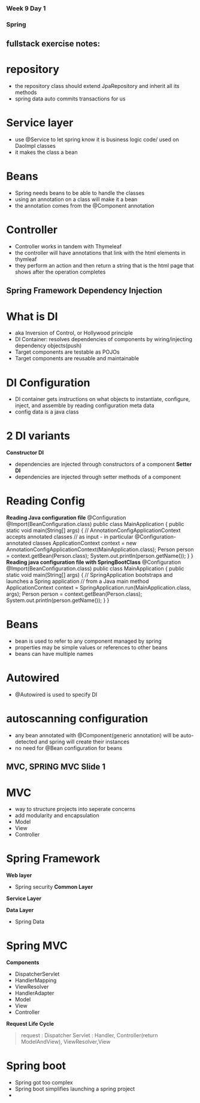 ### Week 9 Day 1

### Spring

## fullstack exercise notes:

# repository
 - the repository class should extend JpaRepository and inherit all its methods
 - spring data auto commits transactions for us

# Service layer
 - use @Service to let spring know it is business logic code/ used on DaoImpl classes
 - it makes the class a bean

# Beans
 - Spring needs beans to be able to handle the classes
 - using an annotation on a class will make it a bean
 - the annotation comes from the @Component annotation

# Controller
 - Controller works in tandem with Thymeleaf
 - the controller will have annotations that link with the html elements in thymleaf
 - they perform an action and then return a string that is the html page that shows after the operation completes

## Spring Framework Dependency Injection
# What is DI
 - aka Inversion of Control, or Hollywood principle
 - DI Container: resolves dependencies of components by wiring/injecting dependency objects(push)
 - Target components are testable as POJOs
 - Target components are reusable and maintainable

# DI Configuration
 - DI container gets instructions on what objects to instantiate, configure, inject, and assemble by reading configuration meta data
 - config data is a java class 
# 2 DI variants
**Constructor DI**
 - dependencies are injected through constructors of a component
**Setter DI**
 - dependencies are injected through setter methods of a component
# Reading Config
**Reading Java configuration file**
@Configuration
@Import(BeanConfiguration.class)
public class MainApplication {
public static void main(String[] args) {
// AnnotationConfigApplicationContext accepts annotated classes 
// as input - in particular @Configuration-annotated classes
ApplicationContext context 
= new AnnotationConfigApplicationContext(MainApplication.class);
Person person = context.getBean(Person.class);
System.out.println(person.getName());
}
}
**Reading java configuration file with SpringBootClass**
@Configuration
@Import(BeanConfiguration.class)
public class MainApplication {
public static void main(String[] args) {
// SpringApplication bootstraps and launches a Spring application 
// from a Java main method
ApplicationContext context 
= SpringApplication.run(MainApplication.class, args);
Person person = context.getBean(Person.class);
System.out.println(person.getName());
}
}

# Beans
 - bean is used to refer to any component managed by spring
 - properties may be simple values or references to other beans
 - beans can have multiple names

# Autowired
 - @Autowired is used to specify DI

# autoscanning configuration
 - any bean annotated with @Component(generic annotation) will be auto-detected and spring will create their instances
 - no need for @Bean configuration for beans

## MVC, SPRING MVC Slide 1
# MVC
 - way to structure projects into seperate concerns
 - add modularity and encapsulation 
 - Model
 - View
 - Controller

# Spring Framework
**Web layer**
- Spring security
**Common Layer**

**Service Layer**

**Data Layer**
 - Spring Data

# Spring MVC
**Components**
 - DispatcherServlet
 - HandlerMapping
 - ViewResolver
 - HandlerAdapter
 - Model
 - View
 - Controller

**Request Life Cycle**
> request : Dispatcher Servlet : Handler, Controller(return ModelAndView), ViewResolver,View


# Spring boot
 - Spring got too complex
 - Spring boot simplifies launching a spring project
 - 


